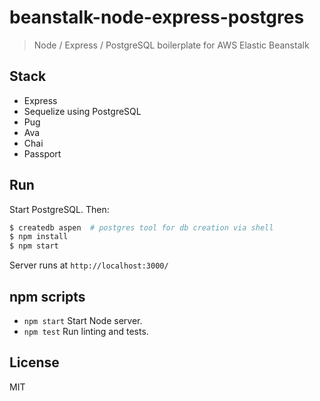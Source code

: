 # beanstalk-node-express-postgres

> Node / Express / PostgreSQL boilerplate for AWS Elastic Beanstalk


## Stack

* Express
* Sequelize using PostgreSQL
* Pug
* Ava
* Chai
* Passport


## Run

Start PostgreSQL. Then:

```sh
$ createdb aspen  # postgres tool for db creation via shell
$ npm install
$ npm start
```

Server runs at `http://localhost:3000/`


## npm scripts

* `npm start` Start Node server.
* `npm test` Run linting and tests.


## License

MIT
